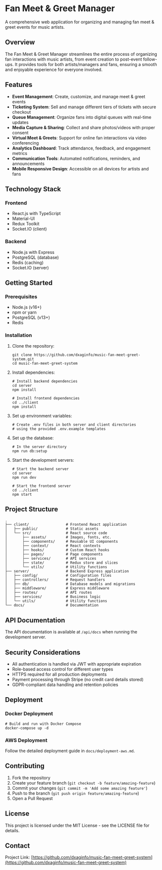 # Fan Meet & Greet Manager

A comprehensive web application for organizing and managing fan meet & greet events for music artists.

## Overview

The Fan Meet & Greet Manager streamlines the entire process of organizing fan interactions with music artists, from event creation to post-event follow-ups. It provides tools for both artists/managers and fans, ensuring a smooth and enjoyable experience for everyone involved.

## Features

- **Event Management**: Create, customize, and manage meet & greet events
- **Ticketing System**: Sell and manage different tiers of tickets with secure checkout
- **Queue Management**: Organize fans into digital queues with real-time updates
- **Media Capture & Sharing**: Collect and share photos/videos with proper consent
- **Virtual Meet & Greets**: Support for online fan interactions via video conferencing
- **Analytics Dashboard**: Track attendance, feedback, and engagement metrics
- **Communication Tools**: Automated notifications, reminders, and announcements
- **Mobile Responsive Design**: Accessible on all devices for artists and fans

## Technology Stack

### Frontend
- React.js with TypeScript
- Material-UI
- Redux Toolkit
- Socket.IO (client)

### Backend
- Node.js with Express
- PostgreSQL (database)
- Redis (caching)
- Socket.IO (server)

## Getting Started

### Prerequisites

- Node.js (v16+)
- npm or yarn
- PostgreSQL (v13+)
- Redis

### Installation

1. Clone the repository:
   ```
   git clone https://github.com/dxaginfo/music-fan-meet-greet-system.git
   cd music-fan-meet-greet-system
   ```

2. Install dependencies:
   ```
   # Install backend dependencies
   cd server
   npm install

   # Install frontend dependencies
   cd ../client
   npm install
   ```

3. Set up environment variables:
   ```
   # Create .env files in both server and client directories
   # using the provided .env.example templates
   ```

4. Set up the database:
   ```
   # In the server directory
   npm run db:setup
   ```

5. Start the development servers:
   ```
   # Start the backend server
   cd server
   npm run dev

   # Start the frontend server
   cd ../client
   npm start
   ```

## Project Structure

```
.
├── client/                 # Frontend React application
│   ├── public/             # Static assets
│   └── src/                # React source code
│       ├── assets/         # Images, fonts, etc.
│       ├── components/     # Reusable UI components
│       ├── context/        # React contexts
│       ├── hooks/          # Custom React hooks
│       ├── pages/          # Page components
│       ├── services/       # API services
│       ├── state/          # Redux store and slices
│       └── utils/          # Utility functions
├── server/                 # Backend Express application
│   ├── config/             # Configuration files
│   ├── controllers/        # Request handlers
│   ├── db/                 # Database models and migrations
│   ├── middleware/         # Express middleware
│   ├── routes/             # API routes
│   ├── services/           # Business logic
│   └── utils/              # Utility functions
└── docs/                   # Documentation
```

## API Documentation

The API documentation is available at `/api/docs` when running the development server.

## Security Considerations

- All authentication is handled via JWT with appropriate expiration
- Role-based access control for different user types
- HTTPS required for all production deployments
- Payment processing through Stripe (no credit card details stored)
- GDPR-compliant data handling and retention policies

## Deployment

### Docker Deployment

```
# Build and run with Docker Compose
docker-compose up -d
```

### AWS Deployment

Follow the detailed deployment guide in `docs/deployment-aws.md`.

## Contributing

1. Fork the repository
2. Create your feature branch (`git checkout -b feature/amazing-feature`)
3. Commit your changes (`git commit -m 'Add some amazing feature'`)
4. Push to the branch (`git push origin feature/amazing-feature`)
5. Open a Pull Request

## License

This project is licensed under the MIT License - see the LICENSE file for details.

## Contact

Project Link: [https://github.com/dxaginfo/music-fan-meet-greet-system](https://github.com/dxaginfo/music-fan-meet-greet-system)